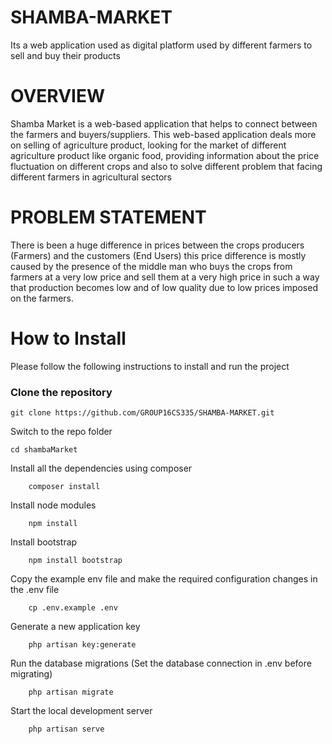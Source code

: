 # SHAMBA-MARKET
Its a web application used as digital platform used by different farmers to sell and buy their products


# OVERVIEW
Shamba Market is a web-based application that helps to connect between the farmers and buyers/suppliers. This web-based application deals more on selling of agriculture product, looking for the market of different agriculture product like organic food, providing information about the price fluctuation on different crops and also to solve different problem that facing different farmers in agricultural sectors

# PROBLEM STATEMENT
There is been a huge difference in prices between the crops producers (Farmers) and the customers (End Users) this price difference is mostly caused by the presence of the middle man who buys the crops from farmers at a very low price and sell them at a very high price in such a way that production becomes low and of low quality due to low prices imposed on the farmers.

# How to Install
Please follow the following instructions to install and run the project

### Clone the repository
```
git clone https://github.com/GROUP16CS335/SHAMBA-MARKET.git
```

Switch to the repo folder
```
cd shambaMarket
```

Install all the dependencies using composer
```
    composer install
```
Install node modules
```
    npm install
```
Install bootstrap
```
    npm install bootstrap
```
Copy the example env file and make the required configuration changes in the .env file
```
    cp .env.example .env
```    

Generate a new application key
```
    php artisan key:generate
```

Run the database migrations (Set the database connection in .env before migrating)
```
    php artisan migrate
```

Start the local development server
```
    php artisan serve
```
